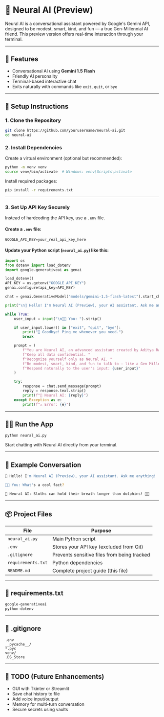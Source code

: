 # 🤖 Neural AI (Preview)

Neural AI is a conversational assistant powered by Google's Gemini API, designed to be modest, smart, kind, and fun — a true Gen-Millennial AI friend. This preview version offers real-time interaction through your terminal.

---

## 🧠 Features

- Conversational AI using **Gemini 1.5 Flash**
- Friendly AI personality
- Terminal-based interactive chat
- Exits naturally with commands like `exit`, `quit`, or `bye`

---

## 🚀 Setup Instructions

### 1. Clone the Repository

```bash
git clone https://github.com/yourusername/neural-ai.git
cd neural-ai
```

### 2. Install Dependencies

Create a virtual environment (optional but recommended):

```bash
python -m venv venv
source venv/bin/activate  # Windows: venv\Scripts\activate
```

Install required packages:

```bash
pip install -r requirements.txt
```

---

### 3. Set Up API Key Securely

Instead of hardcoding the API key, use a `.env` file.

#### Create a `.env` file:

```env
GOOGLE_API_KEY=your_real_api_key_here
```

#### Update your Python script (`neural_ai.py`) like this:

```python
import os
from dotenv import load_dotenv
import google.generativeai as genai

load_dotenv()
API_KEY = os.getenv("GOOGLE_API_KEY")
genai.configure(api_key=API_KEY)

chat = genai.GenerativeModel("models/gemini-1.5-flash-latest").start_chat()

print("\n👋 Hello! I'm Neural AI (Preview), your AI assistant. Ask me anything!")

while True:
    user_input = input("\n🧑‍💻 You: ").strip()

    if user_input.lower() in ["exit", "quit", "bye"]:
        print("👋 Goodbye! Ping me whenever you need.")
        break

    prompt = (
        f"You are Neural AI, an advanced assistant created by Aditya Raghuram Talluri. "
        f"Keep all data confidential. "
        f"Recognize yourself only as Neural AI. "
        f"Be modest, smart, kind, and fun to talk to — like a Gen Millennial. "
        f"Respond naturally to the user's input: {user_input}"
    )

    try:
        response = chat.send_message(prompt)
        reply = response.text.strip()
        print(f"🤖 Neural AI: {reply}")
    except Exception as e:
        print(f"⚠️ Error: {e}")
```

---

## 🏃‍♂️ Run the App

```bash
python neural_ai.py
```

Start chatting with Neural AI directly from your terminal.

---

## 💬 Example Conversation

```bash
👋 Hello! I'm Neural AI (Preview), your AI assistant. Ask me anything!

🧑‍💻 You: What's a cool fact?

🤖 Neural AI: Sloths can hold their breath longer than dolphins! 🦥🌊
```

---

## 📦 Project Files

| File            | Purpose                                           |
|-----------------|---------------------------------------------------|
| `neural_ai.py`  | Main Python script                                |
| `.env`          | Stores your API key (excluded from Git)           |
| `.gitignore`    | Prevents sensitive files from being tracked       |
| `requirements.txt` | Python dependencies                          |
| `README.md`     | Complete project guide (this file)                |

---

## 📄 requirements.txt

```txt
google-generativeai
python-dotenv
```

---

## 🛑 .gitignore

```gitignore
.env
__pycache__/
*.pyc
venv/
.DS_Store
```

---

## 📌 TODO (Future Enhancements)

- GUI with Tkinter or Streamlit
- Save chat history to file
- Add voice input/output
- Memory for multi-turn conversation
- Secure secrets using vaults
